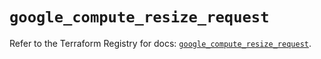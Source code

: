 # `google_compute_resize_request`

Refer to the Terraform Registry for docs: [`google_compute_resize_request`](https://registry.terraform.io/providers/hashicorp/google/6.49.2/docs/resources/compute_resize_request).
